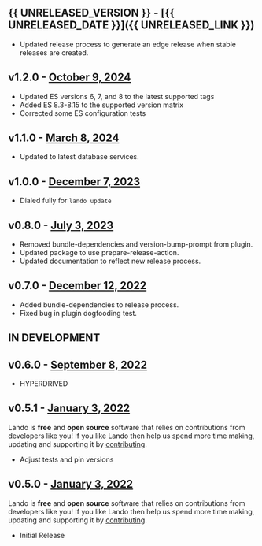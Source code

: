 ## {{ UNRELEASED_VERSION }} - [{{ UNRELEASED_DATE }}]({{ UNRELEASED_LINK }})

* Updated release process to generate an edge release when stable releases are created.

## v1.2.0 - [October 9, 2024](https://github.com/lando/elasticsearch/releases/tag/v1.2.0)

* Updated ES versions 6, 7, and 8 to the latest supported tags
* Added ES 8.3-8.15 to the supported version matrix
* Corrected some ES configuration tests

## v1.1.0 - [March 8, 2024](https://github.com/lando/elasticsearch/releases/tag/v1.1.0)

* Updated to latest database services.

## v1.0.0 - [December 7, 2023](https://github.com/lando/elasticsearch/releases/tag/v1.0.0)

* Dialed fully for `lando update`

## v0.8.0 - [July 3, 2023](https://github.com/lando/elasticsearch/releases/tag/v0.8.0)

* Removed bundle-dependencies and version-bump-prompt from plugin.
* Updated package to use prepare-release-action.
* Updated documentation to reflect new release process.

## v0.7.0 - [December 12, 2022](https://github.com/lando/elasticsearch/releases/tag/v0.7.0)

* Added bundle-dependencies to release process.
* Fixed bug in plugin dogfooding test.

## IN DEVELOPMENT

## v0.6.0 - [September 8, 2022](https://github.com/lando/elasticsearch/releases/tag/v0.6.0)

* HYPERDRIVED

## v0.5.1 - [January 3, 2022](https://github.com/lando/elasticsearch/releases/tag/v0.5.1)

Lando is **free** and **open source** software that relies on contributions from developers like you! If you like Lando then help us spend more time making, updating and supporting it by [contributing](https://github.com/sponsors/lando).

* Adjust tests and pin versions

## v0.5.0 - [January 3, 2022](https://github.com/lando/elasticsearch/releases/tag/v0.5.0)

Lando is **free** and **open source** software that relies on contributions from developers like you! If you like Lando then help us spend more time making, updating and supporting it by [contributing](https://github.com/sponsors/lando).

* Initial Release
